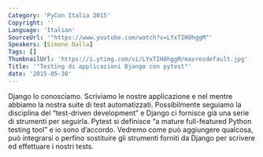 ```yaml
---
Category: 'PyCon Italia 2015'
Copyright: ''
Language: 'Italian'
SourceUrl: '"https://www.youtube.com/watch?v=LYxTIH0hggM"'
Speakers: [Simone Dalla]
Tags: []
ThumbnailUrl: 'https://i.ytimg.com/vi/LYxTIH0hggM/maxresdefault.jpg'
Title: '"Testing di applicazioni Django con pytest"'
date: '2015-05-30'
---
```

Django lo conosciamo. Scriviamo le nostre applicazione e nel mentre abbiamo la nostra suite di test automatizzati. Possibilmente seguiamo la disciplina del “test-driven development” e Django ci fornisce già una serie di strumenti per seguirla. Pytest  si definisce “a mature full-featured Python testing tool” e io sono d’accordo. Vedremo come può aggiungere qualcosa, può integrarsi o perfino sostituire gli strumenti forniti da Django per scrivere ed effettuare i nostri tests.
